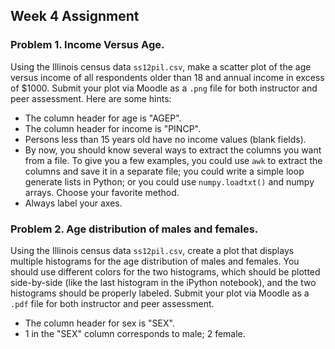 ## Week 4 Assignment

### Problem 1. Income Versus Age.

Using the Illinois census data `ss12pil.csv`, make a scatter plot of the age versus income of all respondents older than 18 and annual income in excess of $1000. Submit your plot via Moodle as a `.png` file for both instructor and peer assessment. Here are some hints:

- The column header for age is "AGEP".
- The column header for income is "PINCP".
- Persons less than 15 years old have no income values (blank fields).
- By now, you should know several ways to extract the columns you want from a file. To give you a few examples, you could use `awk` to extract the columns and save it in a separate file; you could write a simple loop generate lists in Python; or you could use `numpy.loadtxt()` and numpy arrays. Choose your favorite method.
- Always label your axes.

### Problem 2. Age distribution of males and females.

Using the Illinois census data `ss12pil.csv`, create a plot that displays multiple histograms for the age distribution of males and females. You should use different colors for the two histograms, which should be plotted side-by-side (like the last histogram in the iPython notebook), and the two histograms should be properly labeled. Submit your plot via Moodle as a `.pdf` file for both instructor and peer assessment.

- The column header for sex is "SEX".
- 1 in the "SEX" column corresponds to male; 2 female.
